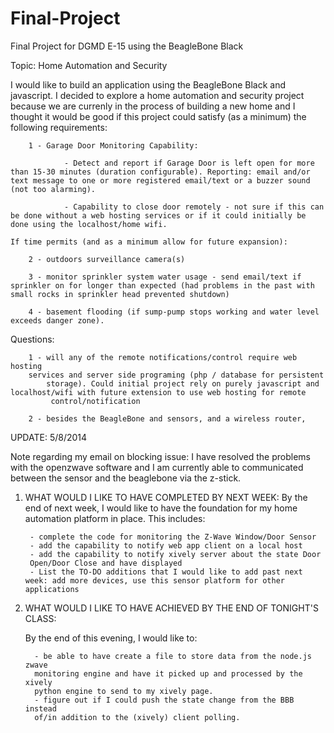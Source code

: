 Final-Project
=============

Final Project for DGMD E-15 using the BeagleBone Black

Topic: Home Automation and Security

I would like to build an application using the BeagleBone Black and javascript. I decided to explore a home automation and security project because we are currenly in the process of building a new home and I thought it would be good if this project could satisfy (as a minimum) the following requirements:

        1 - Garage Door Monitoring Capability: 

                - Detect and report if Garage Door is left open for more than 15-30 minutes (duration configurable). Reporting: email and/or text message to one or more registered email/text or a buzzer sound (not too alarming).

                - Capability to close door remotely - not sure if this can be done without a web hosting services or if it could initially be done using the localhost/home wifi.

    If time permits (and as a minimum allow for future expansion):         

        2 - outdoors surveillance camera(s)

        3 - monitor sprinkler system water usage - send email/text if sprinkler on for longer than expected (had problems in the past with small rocks in sprinkler head prevented shutdown)

        4 - basement flooding (if sump-pump stops working and water level exceeds danger zone).

        
Questions: 

        1 - will any of the remote notifications/control require web hosting 
        services and server side programing (php / database for persistent 
            storage). Could initial project rely on purely javascript and localhost/wifi with future extension to use web hosting for remote
             control/notification

        2 - besides the BeagleBone and sensors, and a wireless router, 

UPDATE: 5/8/2014

Note regarding my email on blocking issue: I have resolved the problems with the openzwave software and I am currently able to communicated between the sensor and the beaglebone via the z-stick.

1) WHAT WOULD I LIKE TO HAVE COMPLETED BY NEXT WEEK:
     By the end of next week, I would like to have the foundation for my home
      automation platform in place. This includes:

        - complete the code for monitoring the Z-Wave Window/Door Sensor
        - add the capability to notify web app client on a local host
        - add the capability to notify xively server about the state Door 
        Open/Door Close and have displayed
        - List the TO-DO additions that I would like to add past next week: add more devices, use this sensor platform for other applications

2) WHAT WOULD I LIKE TO HAVE ACHIEVED BY THE END OF TONIGHT'S CLASS:

    By the end of this evening, I would like to:
    
         - be able to have create a file to store data from the node.js zwave 
         monitoring engine and have it picked up and processed by the xively 
         python engine to send to my xively page.  
         - figure out if I could push the state change from the BBB instead 
         of/in addition to the (xively) client polling.




